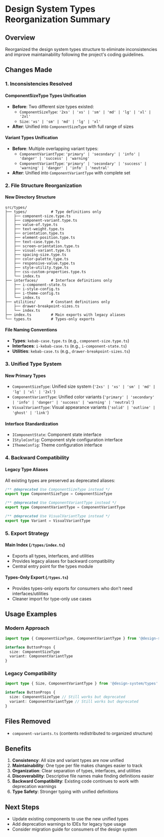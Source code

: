 # Design System Types Reorganization Summary

## Overview
Reorganized the design system types structure to eliminate inconsistencies and improve maintainability following the project's coding guidelines.

## Changes Made

### 1. Inconsistencies Resolved

#### ComponentSizeType Types Unification
- **Before**: Two different size types existed:
  - `ComponentSizeType`: `'2xs' | 'xs' | 'sm' | 'md' | 'lg' | 'xl' | '2xl'`
  - `Size`: `'xs' | 'sm' | 'md' | 'lg' | 'xl'`
- **After**: Unified into `ComponentSizeType` with full range of sizes

#### Variant Types Unification
- **Before**: Multiple overlapping variant types:
  - `ComponentVariantType`: `'primary' | 'secondary' | 'info' | 'danger' | 'success' | 'warning'`
  - `ComponentVariantType`: `'primary' | 'secondary' | 'success' | 'warning' | 'danger' | 'info' | 'neutral'`
- **After**: Unified into `ComponentVariantType` with complete set

### 2. File Structure Reorganization

#### New Directory Structure
```
src/types/
├── types/           # Type definitions only
│   ├── component-size.type.ts
│   ├── component-variant.type.ts
│   ├── value-of.type.ts
│   ├── text-weight.type.ts
│   ├── orientation.type.ts
│   ├── element-position.type.ts
│   ├── text-case.type.ts
│   ├── screen-orientation.type.ts
│   ├── visual-variant.type.ts
│   ├── spacing-size.type.ts
│   ├── color-palette.type.ts
│   ├── responsive-value.type.ts
│   ├── style-utility.type.ts
│   ├── css-custom-properties.type.ts
│   └── index.ts
├── interfaces/      # Interface definitions only
│   ├── i-component-state.ts
│   ├── i-style-config.ts
│   ├── i-theme-config.ts
│   └── index.ts
├── utilities/       # Constant definitions only
│   ├── drawer-breakpoint-sizes.ts
│   └── index.ts
├── index.ts         # Main exports with legacy aliases
└── types.ts         # Types-only exports
```

#### File Naming Conventions
- **Types**: `kebab-case.type.ts` (e.g., `component-size.type.ts`)
- **Interfaces**: `i-kebab-case.ts` (e.g., `i-component-state.ts`)
- **Utilities**: `kebab-case.ts` (e.g., `drawer-breakpoint-sizes.ts`)

### 3. Unified Type System

#### New Primary Types
- `ComponentSizeType`: Unified size system (`'2xs' | 'xs' | 'sm' | 'md' | 'lg' | 'xl' | '2xl'`)
- `ComponentVariantType`: Unified color variants (`'primary' | 'secondary' | 'info' | 'danger' | 'success' | 'warning' | 'neutral'`)
- `VisualVariantType`: Visual appearance variants (`'solid' | 'outline' | 'ghost' | 'link'`)

#### Interface Standardization
- `IComponentState`: Component state interface
- `IStyleConfig`: Component style configuration interface
- `IThemeConfig`: Theme configuration interface

### 4. Backward Compatibility

#### Legacy Type Aliases
All existing types are preserved as deprecated aliases:
```typescript
/** @deprecated Use ComponentSizeType instead */
export type ComponentSizeType = ComponentSizeType

/** @deprecated Use ComponentVariantType instead */
export type ComponentVariantType = ComponentVariantType

/** @deprecated Use VisualVariantType instead */
export type Variant = VisualVariantType
```

### 5. Export Strategy

#### Main Index (`/types/index.ts`)
- Exports all types, interfaces, and utilities
- Provides legacy aliases for backward compatibility
- Central entry point for the types module

#### Types-Only Export (`/types.ts`)
- Provides types-only exports for consumers who don't need interfaces/utilities
- Cleaner import for type-only use cases

## Usage Examples

### Modern Approach
```typescript
import type { ComponentSizeType, ComponentVariantType } from '@design-system/types'

interface ButtonProps {
  size: ComponentSizeType
  variant: ComponentVariantType
}
```

### Legacy Compatibility
```typescript
import type { Size, ComponentVariantType } from '@design-system/types'

interface ButtonProps {
  size: ComponentSizeType // Still works but deprecated
  variant: ComponentVariantType // Still works but deprecated
}
```

## Files Removed
- `component-variants.ts` (contents redistributed to organized structure)

## Benefits
1. **Consistency**: All size and variant types are now unified
2. **Maintainability**: One type per file makes changes easier to track
3. **Organization**: Clear separation of types, interfaces, and utilities
4. **Discoverability**: Descriptive file names make finding definitions easier
5. **Backward Compatibility**: Existing code continues to work with deprecation warnings
6. **Type Safety**: Stronger typing with unified definitions

## Next Steps
- Update existing components to use the new unified types
- Add deprecation warnings to IDEs for legacy type usage
- Consider migration guide for consumers of the design system

